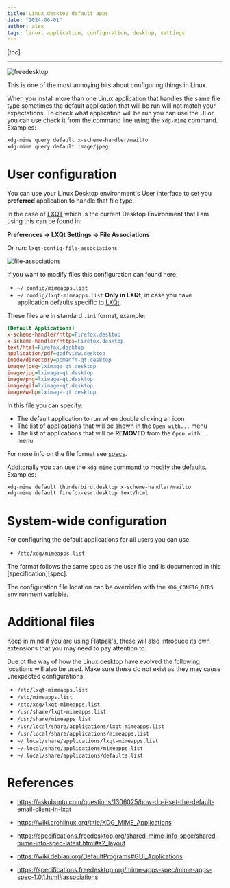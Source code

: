 ```yaml
---
title: Linux desktop default apps
date: "2024-06-01"
author: alex
tags: linux, application, configuration, desktop, settings
---
```

[toc]
***
![freedesktop]({static}/images/2024/freedesktop-logo.png)


This is one of the most annoying bits about configuring things in Linux.

When you install more than one Linux application that handles the same file type
sometimes the default application that will be run will not match your expectations.
To check what application will be run you can use the UI or you can use check
it from the command line using the `xdg-mime` command.  Examples:

```bash
xdg-mime query default x-scheme-handler/mailto
xdg-mime query default image/jpeg
```

# User configuration

You can use your Linux Desktop environment's User interface to set you
**preferred** application to handle that file type.

In the case of [LXQT][lxqt] which is the current Desktop Environment that I am using
this can be found in:

**Preferences &rarr; LXQt Settings &rarr; File Associations**

Or run: `lxqt-config-file-associations`

![file-associations]({static}/images/2024/file-associations.png)


If you want to modify files this configuration can found here:

- `~/.config/mimeapps.list`
- `~/.config/lxqt-mimeapps.list` **Only in LXQt**, in case you have application defaults
  specific to [LXQt][lxqt].

These files are in standard `.ini` format, example:

```ini
[Default Applications]
x-scheme-handler/http=Firefox.desktop
x-scheme-handler/https=Firefox.desktop
text/html=Firefox.desktop
application/pdf=qpdfview.desktop
inode/directory=pcmanfm-qt.desktop
image/jpeg=lximage-qt.desktop
image/jpg=lximage-qt.desktop
image/png=lximage-qt.desktop
image/gif=lximage-qt.desktop
image/webp=lximage-qt.desktop
```

In this file you can specify:

- The default application to run when double clicking an icon
- The list of applications that will be shown in the `Open with...` menu
- The list of applications that will be **REMOVED** from the `Open with...` menu

For more info on the file format see [specs][specs]. 

Additonally you can use the `xdg-mime` command to modify the defaults.  Examples:

```bash
xdg-mime default thunderbird.desktop x-scheme-handler/mailto
xdg-mime default firefox-esr.desktop text/html

```

# System-wide configuration

For configuring the default applications for all users you can use:

- `/etc/xdg/mimeapps.list`

The format follows the same spec as the user file and is documented in this [specification][spec].

The configuration file location can be overriden with the `XDG_CONFIG_DIRS` environment
variable.

# Additional files

Keep in mind if you are using [Flatpak][flatpak]'s, these will also introduce its own
extensions that you may need to pay attention to.

Due ot the way of how the Linux desktop have evolved the following locations will also
be used.  Make sure these do not exist as they may cause unexpected configurations:

- `/etc/lxqt-mimeapps.list`
- `/etc/mimeapps.list`
- `/etc/xdg/lxqt-mimeapps.list`
- `/usr/share/lxqt-mimeapps.list`
- `/usr/share/mimeapps.list`
- `/usr/local/share/applications/lxqt-mimeapps.list`
- `/usr/local/share/applications/mimeapps.list`
- `~/.local/share/applications/lxqt-mimeapps.list`
- `~/.local/share/applications/mimeapps.list`
- `~/.local/share/applications/defaults.list`


# References

- https://askubuntu.com/questions/1306025/how-do-i-set-the-default-email-client-in-lxqt
- https://wiki.archlinux.org/title/XDG_MIME_Applications
- https://specifications.freedesktop.org/shared-mime-info-spec/shared-mime-info-spec-latest.html#s2_layout
- https://wiki.debian.org/DefaultPrograms#GUI_Applications
- https://specifications.freedesktop.org/mime-apps-spec/mime-apps-spec-1.0.1.html#associations


  [lxqt]: https://lxqt-project.org/
  [specs]: https://specifications.freedesktop.org/mime-apps-spec/mime-apps-spec-1.0.1.html#associations
  [flatpak]:  https://www.flatpak.org/
  
  